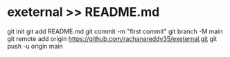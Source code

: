  # exeternal >> README.md
git init
git add README.md
git commit -m "first commit"
git branch -M main
git remote add origin https://github.com/rachanareddy35/exeternal.git
git push -u origin main
